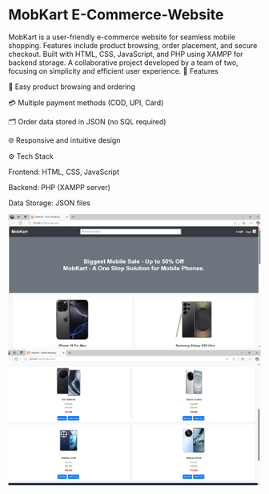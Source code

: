 # MobKart E-Commerce-Website
MobKart is a user-friendly e-commerce website for seamless mobile shopping. Features include product browsing, order placement, and secure checkout. Built with HTML, CSS, JavaScript, and PHP using XAMPP for backend storage. A collaborative project developed by a team of two, focusing on simplicity and efficient user experience.
🚀 Features

🛒 Easy product browsing and ordering

💳 Multiple payment methods (COD, UPI, Card)

🗂️ Order data stored in JSON (no SQL required)

🌐 Responsive and intuitive design

⚙️ Tech Stack

Frontend: HTML, CSS, JavaScript

Backend: PHP (XAMPP server)

Data Storage: JSON files

![image alt](https://github.com/sanjanashashidhar/MobKart-E---Commerce-Website/blob/3f5df5fb3d48d72171377b2a004bf9a184d167f7/1.png)
![image alt](https://github.com/sanjanashashidhar/MobKart-E---Commerce-Website/blob/7d76952eeaa359d4e723cc9f94ca9133f1aafba5/2.png)
